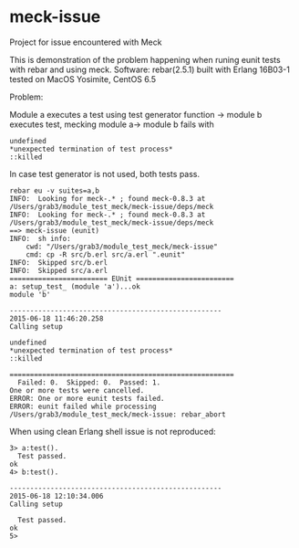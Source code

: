 # meck-issue
Project for issue encountered with Meck

This is demonstration of the problem happening when runing eunit tests with rebar and using meck. 
Software: 
rebar(2.5.1) built with Erlang 16B03-1
tested on MacOS Yosimite, CentOS 6.5

Problem:

Module a executes a test using test generator function -> module b executes test, mecking module a-> module b fails with 
```
undefined
*unexpected termination of test process*
::killed
```
In case test generator is not used, both tests pass. 

```
rebar eu -v suites=a,b
INFO:  Looking for meck-.* ; found meck-0.8.3 at /Users/grab3/module_test_meck/meck-issue/deps/meck
INFO:  Looking for meck-.* ; found meck-0.8.3 at /Users/grab3/module_test_meck/meck-issue/deps/meck
==> meck-issue (eunit)
INFO:  sh info:
	cwd: "/Users/grab3/module_test_meck/meck-issue"
	cmd: cp -R src/b.erl src/a.erl ".eunit"
INFO:  Skipped src/b.erl
INFO:  Skipped src/a.erl
======================== EUnit ========================
a: setup_test_ (module 'a')...ok
module 'b'

----------------------------------------------------
2015-06-18 11:46:20.258
Calling setup

undefined
*unexpected termination of test process*
::killed

=======================================================
  Failed: 0.  Skipped: 0.  Passed: 1.
One or more tests were cancelled.
ERROR: One or more eunit tests failed.
ERROR: eunit failed while processing /Users/grab3/module_test_meck/meck-issue: rebar_abort
```

When using clean Erlang shell issue is not reproduced:

```
3> a:test().
  Test passed.
ok
4> b:test().

----------------------------------------------------
2015-06-18 12:10:34.006
Calling setup

  Test passed.
ok
5>
```
